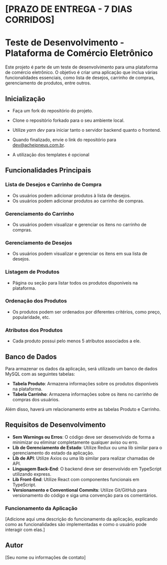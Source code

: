 # [PRAZO DE ENTREGA - 7 DIAS CORRIDOS]

# Teste de Desenvolvimento - Plataforma de Comércio Eletrônico

Este projeto é parte de um teste de desenvolvimento para uma plataforma de comércio eletrônico. O objetivo é criar uma aplicação que inclua várias funcionalidades essenciais, como lista de desejos, carrinho de compras, gerenciamento de produtos, entre outros.

## Inicialização

- Faça um fork do repositório do projeto.
- Clone o repositório forkado para o seu ambiente local.
- Utilize *yarn dev* para iniciar tanto o servidor backend quanto o frontend.
- Quando finalizado, envie o link do repositório para dev@acheipneus.com.br.

- A utilização dos templates é opcional

## Funcionalidades Principais

### Lista de Desejos e Carrinho de Compra

- Os usuários podem adicionar produtos à lista de desejos.
- Os usuários podem adicionar produtos ao carrinho de compras.

### Gerenciamento do Carrinho

- Os usuários podem visualizar e gerenciar os itens no carrinho de compras.

### Gerenciamento de Desejos

- Os usuários podem visualizar e gerenciar os itens em sua lista de desejos.

### Listagem de Produtos

- Página ou seção para listar todos os produtos disponíveis na plataforma.

### Ordenação dos Produtos

- Os produtos podem ser ordenados por diferentes critérios, como preço, popularidade, etc.

### Atributos dos Produtos

- Cada produto possui pelo menos 5 atributos associados a ele.

## Banco de Dados

Para armazenar os dados da aplicação, será utilizado um banco de dados MySQL com as seguintes tabelas:

- **Tabela Produto**: Armazena informações sobre os produtos disponíveis na plataforma.
- **Tabela Carrinho**: Armazena informações sobre os itens no carrinho de compras dos usuários.

Além disso, haverá um relacionamento entre as tabelas Produto e Carrinho.

## Requisitos de Desenvolvimento

- **Sem Warnings ou Erros**: O código deve ser desenvolvido de forma a minimizar ou eliminar completamente qualquer aviso ou erro.
- **Lib de Gerenciamento de Estado**: Utilize Redux ou uma lib similar para o gerenciamento do estado da aplicação.
- **Lib de API**: Utilize Axios ou uma lib similar para realizar chamadas de API.
- **Linguagem Back-End**: O backend deve ser desenvolvido em TypeScript utilizando express.
- **Lib Front-End**: Utilize React com componentes funcionais em TypeScript.
- **Versionamento e Conventional Commits**: Utilize Git/GitHub para versionamento do código e siga uma convenção para os comentários.

### Funcionamento da Aplicação

[Adicione aqui uma descrição do funcionamento da aplicação, explicando como as funcionalidades são implementadas e como o usuário pode interagir com elas.]

## Autor

[Seu nome ou informações de contato]
